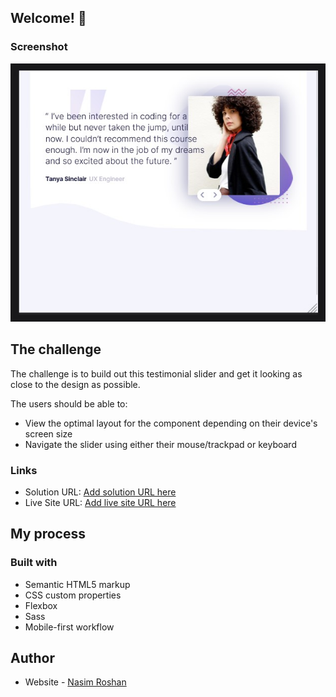 
## Welcome! 👋
### Screenshot

![](./screenshot.jpg)

## The challenge

The challenge is to build out this testimonial slider and get it looking as close to the design as possible.



The users should be able to: 

- View the optimal layout for the component depending on their device's screen size
- Navigate the slider using either their mouse/trackpad or keyboard

### Links

- Solution URL: [Add solution URL here](https://your-solution-url.com)
- Live Site URL: [Add live site URL here](https://your-live-site-url.com)

## My process

### Built with

- Semantic HTML5 markup
- CSS custom properties
- Flexbox
- Sass
- Mobile-first workflow

## Author

- Website - [Nasim Roshan](https://portfolion.nasiiimdev.se/)